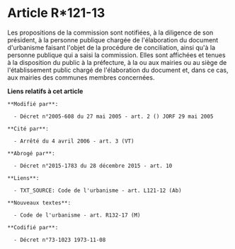# Article R*121-13

Les propositions de la commission sont notifiées, à la diligence de son président, à la personne publique chargée de
l'élaboration du document d'urbanisme faisant l'objet de la procédure de conciliation, ainsi qu'à la personne publique qui a
saisi la commission. Elles sont affichées et tenues à la disposition du public à la préfecture, à la ou aux mairies ou au
siège de l'établissement public chargé de l'élaboration du document et, dans ce cas, aux mairies des communes membres
concernées.

**Liens relatifs à cet article**

	**Modifié par**:

	  - Décret n°2005-608 du 27 mai 2005 - art. 2 () JORF 29 mai 2005

	**Cité par**:

	  - Arrêté du 4 avril 2006 - art. 3 (VT)

	**Abrogé par**:

	  - Décret n°2015-1783 du 28 décembre 2015 - art. 10

	**Liens**:

	  - TXT_SOURCE: Code de l'urbanisme - art. L121-12 (Ab)

	**Nouveaux textes**:

	  - Code de l'urbanisme - art. R132-17 (M)

	**Codifié par**:

	  - Décret n°73-1023 1973-11-08
